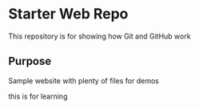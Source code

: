 # Starter Web Repo

This repository is for showing how Git and GitHub work

## Purpose

Sample website with plenty of files for demos

this is for learning